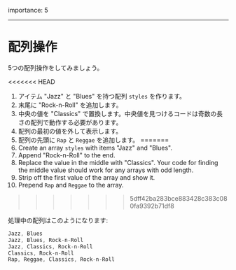 importance: 5

---

# 配列操作

5つの配列操作をしてみましょう。

<<<<<<< HEAD
1. アイテム "Jazz" と "Blues" を持つ配列 `styles` を作ります。
2. 末尾に "Rock-n-Roll" を追加します。
3. 中央の値を "Classics" で置換します。中央値を見つけるコードは奇数の長さの配列で動作する必要があります。
4. 配列の最初の値を外して表示します。
5. 配列の先頭に `Rap` と `Reggae` を追加します。
=======
1. Create an array `styles` with items "Jazz" and "Blues".
2. Append "Rock-n-Roll" to the end.
3. Replace the value in the middle with "Classics". Your code for finding the middle value should work for any arrays with odd length.
4. Strip off the first value of the array and show it.
5. Prepend `Rap` and `Reggae` to the array.
>>>>>>> 5dff42ba283bce883428c383c080fa9392b71df8

処理中の配列はこのようになります:

```js no-beautify
Jazz, Blues
Jazz, Blues, Rock-n-Roll
Jazz, Classics, Rock-n-Roll
Classics, Rock-n-Roll
Rap, Reggae, Classics, Rock-n-Roll
```
